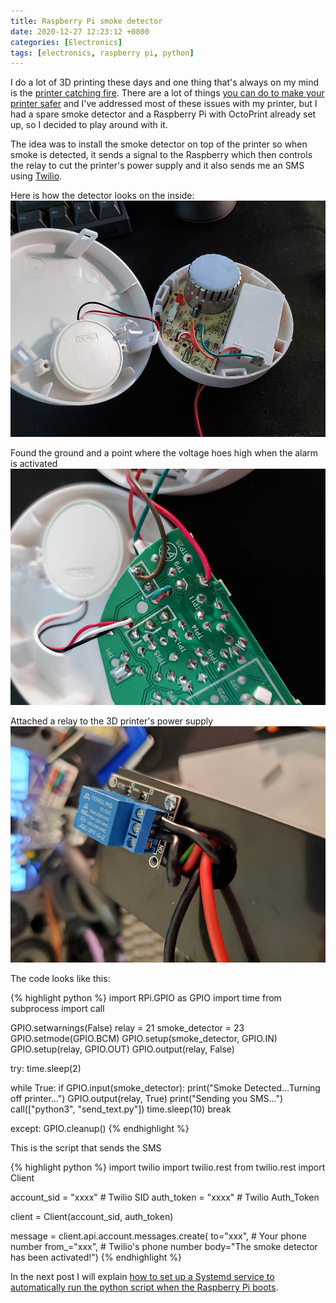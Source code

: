 ```yaml
---
title: Raspberry Pi smoke detector
date: 2020-12-27 12:23:12 +0800
categories: [Electronics]
tags: [electronics, raspberry pi, python]
---
```


I do a lot of 3D printing these days and one thing that's always on my mind is the [printer catching fire](https://www.reddit.com/r/3Dprinting/comments/8ah96r/anet_a8_burns_down_half_the_house/). There are a lot of things [you can do to make your printer safer](https://toms3d.org/2018/04/24/make-your-3d-printer-fireproof/) and I've addressed most of these issues with my printer, but I had a spare smoke detector and a Raspberry Pi with OctoPrint already set up, so I decided to play around with it.

The idea was to install the smoke detector on top of the printer so when smoke is detected, it sends a signal to the Raspberry which then controls the relay to cut the printer's power supply and it also sends me an SMS using [Twilio](https://www.twilio.com).

Here is how the detector looks on the inside:
![smoke-detector-open](/assets/img/smoke-detector/smoke-detector-open.jpg)

Found the ground and a point where the voltage hoes high when the alarm is activated
![smoke-detector-contacts](/assets/img/smoke-detector/smoke-detector-contacts.jpg)

Attached a relay to the 3D printer's power supply
![relay](/assets/img/smoke-detector/relay.jpg)

The code looks like this:

{% highlight python %}
import RPi.GPIO as GPIO
import time
from subprocess import call

GPIO.setwarnings(False)
relay = 21
smoke_detector = 23
GPIO.setmode(GPIO.BCM)
GPIO.setup(smoke_detector, GPIO.IN)
GPIO.setup(relay, GPIO.OUT)
GPIO.output(relay, False)

try:
  time.sleep(2)

  while True:
    if GPIO.input(smoke_detector):
        print("Smoke Detected...Turning off printer...")
        GPIO.output(relay, True)
        print("Sending you SMS...")
        call(["python3", "send_text.py"])
        time.sleep(10)
        break

except:
    GPIO.cleanup()
{% endhighlight %}

This is the script that sends the SMS

{% highlight python %}
import twilio
import twilio.rest
from twilio.rest import Client

account_sid = "xxxx" # Twilio SID
auth_token = "xxxx"  # Twilio Auth_Token

client = Client(account_sid, auth_token)

message = client.api.account.messages.create(
            to="xxx",    # Your phone number
            from_="xxx", # Twilio's phone number
            body="The smoke detector has been activated!")
{% endhighlight %}

In the next post I will explain [how to set up a Systemd service to automatically run the python script when the Raspberry Pi boots](/posts/running-a-python-script-on-startup-using-systemd/).